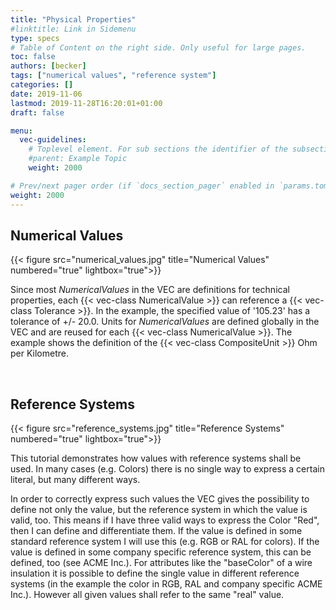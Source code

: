 ```yaml
---
title: "Physical Properties"
#linktitle: Link in Sidemenu
type: specs
# Table of Content on the right side. Only useful for large pages.
toc: false
authors: [becker]
tags: ["numerical values", "reference system"]
categories: []
date: 2019-11-06
lastmod: 2019-11-28T16:20:01+01:00
draft: false

menu:
  vec-guidelines:
    # Toplevel element. For sub sections the identifier of the subsection
    #parent: Example Topic
    weight: 2000

# Prev/next pager order (if `docs_section_pager` enabled in `params.toml`)
weight: 2000
---
```

## Numerical Values 

{{< figure src="numerical_values.jpg" title="Numerical Values" numbered="true" lightbox="true">}} 

Since most *NumericalValues* in the VEC are definitions for technical properties, each {{< vec-class NumericalValue >}} can reference a {{< vec-class Tolerance >}}. In the example, the specified value of '105.23' has a tolerance of +/- 20.0. Units for *NumericalValues* are defined globally in the VEC and are reused for each {{< vec-class NumericalValue >}}. The example shows the definition of the {{< vec-class CompositeUnit >}} Ohm per Kilometre.

<br/>

## Reference Systems
{{< figure src="reference_systems.jpg" title="Reference Systems" numbered="true" lightbox="true">}} 

This tutorial demonstrates how values with reference systems shall be used. In many cases (e.g. Colors) there is no single way to express a certain literal, but many different ways.

In order to correctly express such values the VEC gives the possibility to define not only the value, but the reference system in which the value is valid, too. This means if I have three valid ways to express the Color "Red", then I can define and differentiate them. If the value is defined in some standard reference system I will use this (e.g. RGB or RAL for colors). If the value is defined in some company specific reference system, this can be defined, too (see ACME Inc.). For attributes like the "baseColor" of a wire insulation it is possible to define the single value in different reference systems (in the example the color in RGB, RAL and company specific ACME Inc.). However all given values shall refer to the same "real" value.